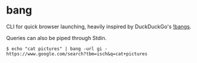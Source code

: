 # bang

CLI for quick browser launching, heavily inspired by DuckDuckGo's [!bangs][ddg-bangs].

Queries can also be piped through Stdin.

```console
$ echo "cat pictures" | bang -url gi -
https://www.google.com/search?tbm=isch&q=cat+pictures
```

[ddg-bangs]: https://duckduckgo.com/bang
